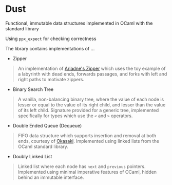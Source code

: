 # Dust

Functional, immutable data structures implemented in OCaml with the standard library

Using `ppx_expect` for checking correctness

The library contains implementations of ...

- Zipper
> An implementation of [Ariadne's Zipper](https://en.wikibooks.org/wiki/Haskell/Zippers) which uses the toy example of a labyrinth with dead ends, forwards passages, and forks with left and right paths to motivate zippers.

- Binary Search Tree
> A vanilla, non-balancing binary tree, where the value of each node is lesser or equal to the value of its right child, and lesser than the value of its left child. Signature provided for a generic tree, implemented specifically for types which use the `<` and `>` operators.

- Double Ended Queue (Dequeue)
> FIFO data structure which supports insertion and removal at both ends, courtesy of 
<a href="https://www.cs.cmu.edu/~rwh/students/okasaki.pdf" target="_blank">Okasaki</a>. Implemented using linked lists from the OCaml standard library.

- Doubly Linked List
> Linked list where each node has `next` and `previous` pointers. Implemented using minimal imperative features of OCaml, hidden behind an immutable interface.
